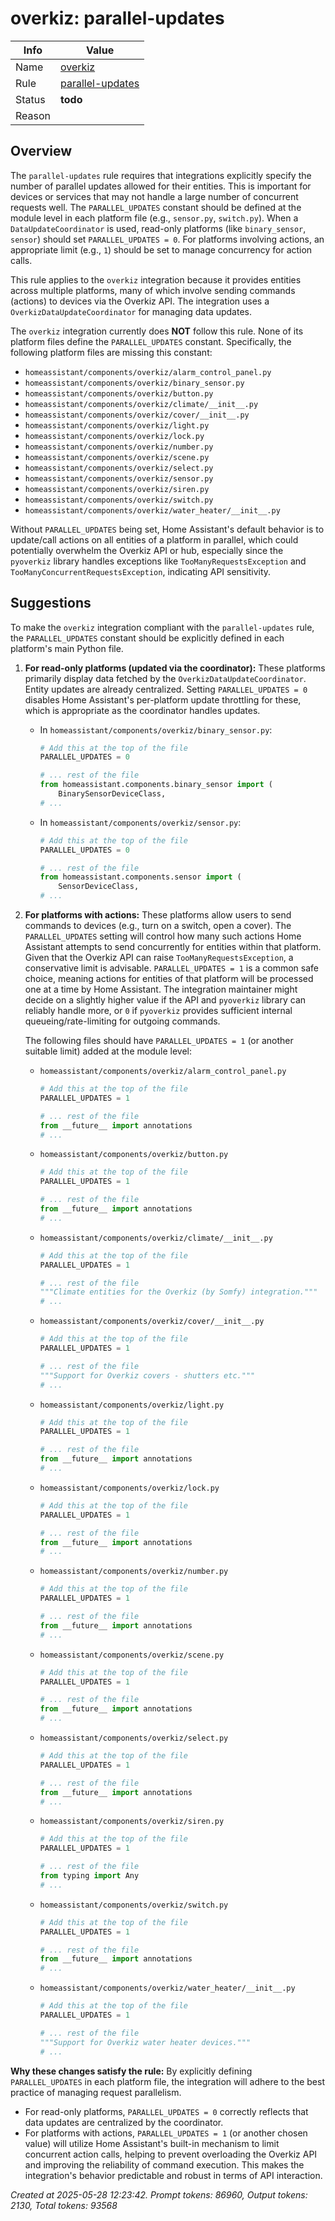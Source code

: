# overkiz: parallel-updates

| Info   | Value                                                                    |
|--------|--------------------------------------------------------------------------|
| Name   | [overkiz](https://www.home-assistant.io/integrations/overkiz/) |
| Rule   | [parallel-updates](https://developers.home-assistant.io/docs/core/integration-quality-scale/rules/parallel-updates)                                                     |
| Status | **todo**                                                                 |
| Reason |                                                                          |

## Overview

The `parallel-updates` rule requires that integrations explicitly specify the number of parallel updates allowed for their entities. This is important for devices or services that may not handle a large number of concurrent requests well. The `PARALLEL_UPDATES` constant should be defined at the module level in each platform file (e.g., `sensor.py`, `switch.py`). When a `DataUpdateCoordinator` is used, read-only platforms (like `binary_sensor`, `sensor`) should set `PARALLEL_UPDATES = 0`. For platforms involving actions, an appropriate limit (e.g., `1`) should be set to manage concurrency for action calls.

This rule applies to the `overkiz` integration because it provides entities across multiple platforms, many of which involve sending commands (actions) to devices via the Overkiz API. The integration uses a `OverkizDataUpdateCoordinator` for managing data updates.

The `overkiz` integration currently does **NOT** follow this rule. None of its platform files define the `PARALLEL_UPDATES` constant.
Specifically, the following platform files are missing this constant:
- `homeassistant/components/overkiz/alarm_control_panel.py`
- `homeassistant/components/overkiz/binary_sensor.py`
- `homeassistant/components/overkiz/button.py`
- `homeassistant/components/overkiz/climate/__init__.py`
- `homeassistant/components/overkiz/cover/__init__.py`
- `homeassistant/components/overkiz/light.py`
- `homeassistant/components/overkiz/lock.py`
- `homeassistant/components/overkiz/number.py`
- `homeassistant/components/overkiz/scene.py`
- `homeassistant/components/overkiz/select.py`
- `homeassistant/components/overkiz/sensor.py`
- `homeassistant/components/overkiz/siren.py`
- `homeassistant/components/overkiz/switch.py`
- `homeassistant/components/overkiz/water_heater/__init__.py`

Without `PARALLEL_UPDATES` being set, Home Assistant's default behavior is to update/call actions on all entities of a platform in parallel, which could potentially overwhelm the Overkiz API or hub, especially since the `pyoverkiz` library handles exceptions like `TooManyRequestsException` and `TooManyConcurrentRequestsException`, indicating API sensitivity.

## Suggestions

To make the `overkiz` integration compliant with the `parallel-updates` rule, the `PARALLEL_UPDATES` constant should be explicitly defined in each platform's main Python file.

1.  **For read-only platforms (updated via the coordinator):**
    These platforms primarily display data fetched by the `OverkizDataUpdateCoordinator`. Entity updates are already centralized. Setting `PARALLEL_UPDATES = 0` disables Home Assistant's per-platform update throttling for these, which is appropriate as the coordinator handles updates.

    *   In `homeassistant/components/overkiz/binary_sensor.py`:
        ```python
        # Add this at the top of the file
        PARALLEL_UPDATES = 0

        # ... rest of the file
        from homeassistant.components.binary_sensor import (
            BinarySensorDeviceClass,
        # ...
        ```

    *   In `homeassistant/components/overkiz/sensor.py`:
        ```python
        # Add this at the top of the file
        PARALLEL_UPDATES = 0

        # ... rest of the file
        from homeassistant.components.sensor import (
            SensorDeviceClass,
        # ...
        ```

2.  **For platforms with actions:**
    These platforms allow users to send commands to devices (e.g., turn on a switch, open a cover). The `PARALLEL_UPDATES` setting will control how many such actions Home Assistant attempts to send concurrently for entities within that platform. Given that the Overkiz API can raise `TooManyRequestsException`, a conservative limit is advisable. `PARALLEL_UPDATES = 1` is a common safe choice, meaning actions for entities of that platform will be processed one at a time by Home Assistant. The integration maintainer might decide on a slightly higher value if the API and `pyoverkiz` library can reliably handle more, or `0` if `pyoverkiz` provides sufficient internal queueing/rate-limiting for outgoing commands.

    The following files should have `PARALLEL_UPDATES = 1` (or another suitable limit) added at the module level:

    *   `homeassistant/components/overkiz/alarm_control_panel.py`
        ```python
        # Add this at the top of the file
        PARALLEL_UPDATES = 1

        # ... rest of the file
        from __future__ import annotations
        # ...
        ```
    *   `homeassistant/components/overkiz/button.py`
        ```python
        # Add this at the top of the file
        PARALLEL_UPDATES = 1

        # ... rest of the file
        from __future__ import annotations
        # ...
        ```
    *   `homeassistant/components/overkiz/climate/__init__.py`
        ```python
        # Add this at the top of the file
        PARALLEL_UPDATES = 1

        # ... rest of the file
        """Climate entities for the Overkiz (by Somfy) integration."""
        # ...
        ```
    *   `homeassistant/components/overkiz/cover/__init__.py`
        ```python
        # Add this at the top of the file
        PARALLEL_UPDATES = 1

        # ... rest of the file
        """Support for Overkiz covers - shutters etc."""
        # ...
        ```
    *   `homeassistant/components/overkiz/light.py`
        ```python
        # Add this at the top of the file
        PARALLEL_UPDATES = 1

        # ... rest of the file
        from __future__ import annotations
        # ...
        ```
    *   `homeassistant/components/overkiz/lock.py`
        ```python
        # Add this at the top of the file
        PARALLEL_UPDATES = 1

        # ... rest of the file
        from __future__ import annotations
        # ...
        ```
    *   `homeassistant/components/overkiz/number.py`
        ```python
        # Add this at the top of the file
        PARALLEL_UPDATES = 1

        # ... rest of the file
        from __future__ import annotations
        # ...
        ```
    *   `homeassistant/components/overkiz/scene.py`
        ```python
        # Add this at the top of the file
        PARALLEL_UPDATES = 1

        # ... rest of the file
        from __future__ import annotations
        # ...
        ```
    *   `homeassistant/components/overkiz/select.py`
        ```python
        # Add this at the top of the file
        PARALLEL_UPDATES = 1

        # ... rest of the file
        from __future__ import annotations
        # ...
        ```
    *   `homeassistant/components/overkiz/siren.py`
        ```python
        # Add this at the top of the file
        PARALLEL_UPDATES = 1

        # ... rest of the file
        from typing import Any
        # ...
        ```
    *   `homeassistant/components/overkiz/switch.py`
        ```python
        # Add this at the top of the file
        PARALLEL_UPDATES = 1

        # ... rest of the file
        from __future__ import annotations
        # ...
        ```
    *   `homeassistant/components/overkiz/water_heater/__init__.py`
        ```python
        # Add this at the top of the file
        PARALLEL_UPDATES = 1

        # ... rest of the file
        """Support for Overkiz water heater devices."""
        # ...
        ```

**Why these changes satisfy the rule:**
By explicitly defining `PARALLEL_UPDATES` in each platform file, the integration will adhere to the best practice of managing request parallelism.
- For read-only platforms, `PARALLEL_UPDATES = 0` correctly reflects that data updates are centralized by the coordinator.
- For platforms with actions, `PARALLEL_UPDATES = 1` (or another chosen value) will utilize Home Assistant's built-in mechanism to limit concurrent action calls, helping to prevent overloading the Overkiz API and improving the reliability of command execution. This makes the integration's behavior predictable and robust in terms of API interaction.

_Created at 2025-05-28 12:23:42. Prompt tokens: 86960, Output tokens: 2130, Total tokens: 93568_
